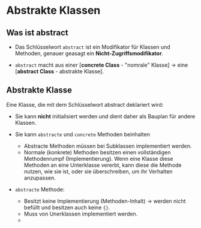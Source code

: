 # Abstrakte Klassen

## Was ist abstract
- Das Schlüsselwort `abstract` ist ein Modifikator für Klassen und Methoden, genauer geasagt ein **Nicht-Zugriffsmodifikator**.

- `abstract` macht aus einer [**concrete Class** - "nomrale" Klasse] &rarr; eine [**abstract Class** - abstrakte Klasse].


## Abstrakte Klasse

Eine Klasse, die mit dem Schlüsselwort abstract deklariert wird:

- Sie kann **nicht** initialisiert werden und dient daher als Bauplan für andere Klassen.

- Sie kann `abstracte` und `concrete` Methoden beinhalten
    - Abstracte Methoden müssen bei Subklassen implementiert werden.
    - Normale (konkrete) Methoden besitzen einen vollständigen Methodenrumpf (Implementierung). Wenn eine Klasse diese Methoden an eine Unterklasse vererbt, kann diese die Methode nutzen, wie sie ist, oder sie überschreiben, um ihr Verhalten anzupassen.

- `abstracte` Methode:
    - Besitzt keine Implementierung (Methoden-Inhalt) &rarr; werden nicht befüllt und besitzen auch keine `{}`.
    - Muss von Unerklassen implementiert werden.
    - 


